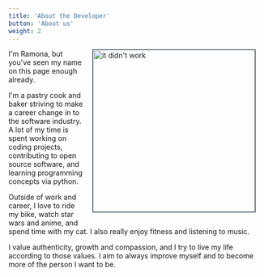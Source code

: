 ```yaml
---
title: 'About the Developer'  
button: 'About us'
weight: 2
---
```

<img style="
float:right;
height:20rem;
/* padding:1rem; */
padding-top:0;
margin:1rem;
margin-top:0;
border:1px solid #022635;" src="https://ramonaspence.github.io/website-portfolio-hugo/images/dev_portrait.jpeg" alt="it didn't work" />


I'm Ramona, but you've seen my name on this page enough already.

I'm a pastry cook and baker striving to make a career change in to the software industry. A lot of my time is spent working on coding projects, contributing to open source software, and learning programming concepts via python.

Outside of work and career, I love to ride my bike, watch star wars and anime, and spend time with my cat. I also really enjoy fitness and listening to music. 

I value authenticity, growth and compassion, and I try to live my life according to those values. I aim to always improve myself and to become more of the person I want to be. 